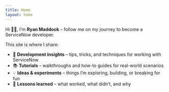 ```yaml
---
title: Home
layout: home
---
```

Hi 👋🏻, I’m **Ryan Maddock** – follow me on my journey to become a ServiceNow developer.

This site is where I share:
- 🔧 **Development insights** – tips, tricks, and techniques for working with ServiceNow
- 📚 **Tutorials** – walkthroughs and how-to guides for real-world scenarios
- 💡 **Ideas & experiments** – things I’m exploring, building, or breaking for fun
- 🧠 **Lessons learned** – what worked, what didn’t, and why
